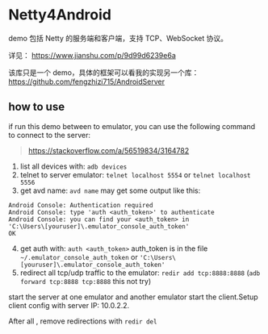# Netty4Android

demo 包括 Netty 的服务端和客户端，支持 TCP、WebSocket 协议。

详见： https://www.jianshu.com/p/9d99d6239e6a

该库只是一个 demo，具体的框架可以看我的实现另一个库：https://github.com/fengzhizi715/AndroidServer

## how to use

if run this demo between to emulator, you can use the following command to connect to the server:

> https://stackoverflow.com/a/56519834/3164782

1. list all devices with: `adb devices`
2. telnet to server emulator: `telnet localhost 5554` or `telnet localhost 5556`
3. get avd name: `avd name` may get some output like this:
```
Android Console: Authentication required
Android Console: type 'auth <auth_token>' to authenticate
Android Console: you can find your <auth_token> in
'C:\Users\[youruser]\.emulator_console_auth_token'
OK
```
4. get auth with: `auth <auth_token>` auth_token is in the file `~/.emulator_console_auth_token` or `'C:\Users\[youruser]\.emulator_console_auth_token'`
5. redirect all tcp/udp traffic to the emulator: `redir add tcp:8888:8888`  (`adb forward tcp:8888 tcp:8888` this not try)

start the server at one emulator and another emulator start the client.Setup client config with server IP: 10.0.2.2.

After all ,  remove redirections with `redir del`
